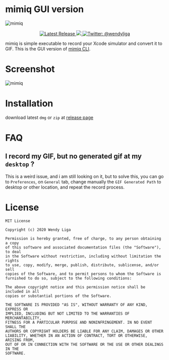 # mimiq GUI version

![mimiq](https://user-images.githubusercontent.com/16457495/78473788-84b7cc80-776d-11ea-8c44-5d6c8e46f2cb.png)
<p align="center">
    <a href="https://github.com/wendyliga/mimiq-gui/releases">
        <img src="https://img.shields.io/github/v/release/wendyliga/mimiq-gui" alt="Latest Release" />
    </a>
    <a href="#">
        <img src="https://img.shields.io/github/license/wendyliga/mimiq" />
    </a>
    <a href="https://twitter.com/wendyliga">
        <img src="https://img.shields.io/badge/contact-@wendyliga-blue.svg?style=flat" alt="Twitter: @wendyliga" />
    </a>
</p>

mimiq is simple executable to record your Xcode simulator and convert it to GIF.
This is the GUI version of [mimiq CLI](https://github.com/wendyliga/mimiq).

# Screenshot
![mimiq](https://user-images.githubusercontent.com/16457495/79256286-f1d80a00-7eb1-11ea-88db-58d870e663d5.jpg)

# Installation

download latest `dmg` or `zip` at [release page](https://github.com/wendyliga/mimiq-gui/releases)

# FAQ

## I record my GIF, but no generated gif at my `desktop` ?
This is a weird issue, and i am still looking on it, but to solve this, you can go to `Preferences`, on `General` tab, change manually the `GIF Generated Path` to desktop or other location, and repeat the record process.

# License
```
MIT License

Copyright (c) 2020 Wendy Liga

Permission is hereby granted, free of charge, to any person obtaining a copy
of this software and associated documentation files (the "Software"), to deal
in the Software without restriction, including without limitation the rights
to use, copy, modify, merge, publish, distribute, sublicense, and/or sell
copies of the Software, and to permit persons to whom the Software is
furnished to do so, subject to the following conditions:

The above copyright notice and this permission notice shall be included in all
copies or substantial portions of the Software.

THE SOFTWARE IS PROVIDED "AS IS", WITHOUT WARRANTY OF ANY KIND, EXPRESS OR
IMPLIED, INCLUDING BUT NOT LIMITED TO THE WARRANTIES OF MERCHANTABILITY,
FITNESS FOR A PARTICULAR PURPOSE AND NONINFRINGEMENT. IN NO EVENT SHALL THE
AUTHORS OR COPYRIGHT HOLDERS BE LIABLE FOR ANY CLAIM, DAMAGES OR OTHER
LIABILITY, WHETHER IN AN ACTION OF CONTRACT, TORT OR OTHERWISE, ARISING FROM,
OUT OF OR IN CONNECTION WITH THE SOFTWARE OR THE USE OR OTHER DEALINGS IN THE
SOFTWARE.
```
